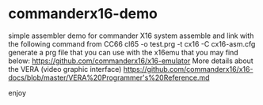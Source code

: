 # commanderx16-demo
simple assembler demo for commander X16 system
assemble and link with the following command from CC66
cl65 -o test.prg -t cx16 -C cx16-asm.cfg
generate a prg file that you can use with the x16emu that you may find below:
https://github.com/commanderx16/x16-emulator
More details about the VERA (video graphic interface)
https://github.com/commanderx16/x16-docs/blob/master/VERA%20Programmer's%20Reference.md

enjoy
